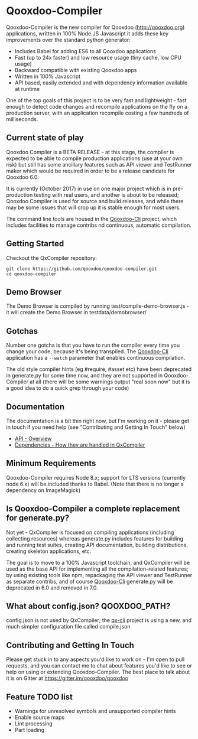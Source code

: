# Qooxdoo-Compiler

Qooxdoo-Compiler is the new compiler for Qooxdoo (http://qooxdoo.org) applications, written in 100% Node.JS Javascript it adds these key 
improvements over the standard python generator:

* Includes Babel for adding ES6 to all Qooxdoo applications 
* Fast (up to 24x faster) and low resource usage (tiny cache, low CPU usage)
* Backward compatible with existing Qooxdoo apps
* Written in 100% Javascript
* API based, easily extended and with dependency information available at runtime

One of the top goals of this project is to be very fast and lightweight - fast enough to detect code changes and recompile  applications on the fly on a production server, with an application recompile costing a few hundreds of milliseconds.


## Current state of play
Qooxdoo Compiler is a BETA RELEASE - at this stage, the compiler is expected to be able to compile production applications (use at your own risk) but still has some ancillary features such as API viewer and TestRunner maker which would be required in order to be a release candidate for Qooxdoo 6.0.

It is currently (October 2017) in use on one major project which is in pre-production testing with real users, and another is about to be released; Qooxdoo Compiler is used for source and build releases, and while there may be some issues that will crop up it is stable enough for most users.

The command line tools are housed in the [Qooxdoo-Cli](https://github.com/qooxdoo/qooxdoo-cli) project, which includes facilities to manage contribs nd continuous, automatic compilation.


## Getting Started
Checkout the QxCompiler repository:

```
git clone https://github.com/qooxdoo/qooxdoo-compiler.git
cd qooxdoo-compiler
```



## Demo Browser
The Demo Browser is compiled by running test/compile-demo-browser.js - it will create the Demo Browser in testdata/demobrowser/


## Gotchas
Number one gotcha is that you have to run the compiler every time you change your code, because it's being transpiled.
The [Qooxdoo-Cli](https://github.com/qooxdoo/qooxdoo-cli) application has a `--watch` parameter that enables continuous compilation.

The old style compiler hints (eg #require, #asset etc) have been deprecated in generate.py for some time now, and they
are not supported in Qooxdoo-Compiler at all (there will be some warnings output "real soon now" but it is a good idea to do a quick grep through your code)


## Documentation
The documentation is a bit thin right now, but I'm working on it - please get in touch if you need help (see 
"Contributing and Getting In Touch" below)
* [API - Overview](docs/API.md)
* [Dependencies - How they are handled in QxCompiler](docs/Dependencies.md)


## Minimum Requirements
Qooxdoo-Compiler requires Node 8.x; support for LTS versions (currently node 6.x) will be included thanks to Babel.  (Note that there is no longer a dependency on ImageMagick)


## Is Qooxdoo-Compiler a complete replacement for generate.py?
Not yet - QxCompiler is focused on compiling applications (including collecting resources) whereas generate.py includes features for building and running test suites, creating API documentation, building distributions, creating skeleton applications, etc.

The goal is to move to a 100% Javascript toolchain, and QxCompiler will be used as the base API for implementing all the compilation-related features; by using existing tools like npm, repackaging the API viewer and TestRunner as separate contribs, and of course [Qooxdoo-Cli](https://github.com/qooxdoo/qooxdoo-cli) generate.py will be deprecated in 6.0 and removed in 7.0.


## What about config.json?  QOOXDOO_PATH?
config.json is not used by QxCompiler; the [qx-cli](https://github.com/qooxdoo/qx-cli) project is using a new, and much simpler configuration file called compile.json


## Contributing and Getting In Touch
Please get stuck in to any aspects you'd like to work on - I'm open to pull requests, and you can contact me to chat 
about features you'd like to see or help on using or extending Qooxdoo-Compiler.  The best place to talk about it is on Gitter at https://gitter.im/qooxdoo/qooxdoo


## Feature TODO list
* Warnings for unresolved symbols and unsupported compiler hints
* Enable source maps
* Lint processing
* Part loading

